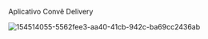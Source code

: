 Aplicativo Convê Delivery

![154514055-5562fee3-aa40-41cb-942c-ba69cc2436ab](https://user-images.githubusercontent.com/60305254/157360097-ae9a4b31-70c9-4e7c-987e-8606bc2c0d2f.jpg)
